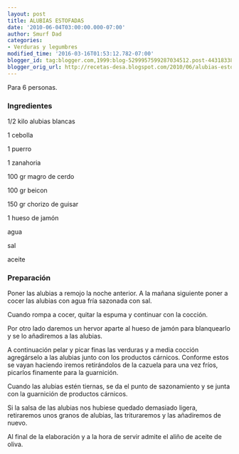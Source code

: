 ```yaml
---
layout: post
title: ALUBIAS ESTOFADAS
date: '2010-06-04T03:00:00.000-07:00'
author: Smurf Dad
categories:
- Verduras y legumbres
modified_time: '2016-03-16T01:53:12.782-07:00'
blogger_id: tag:blogger.com,1999:blog-5299957599287034512.post-4431833837519215650
blogger_orig_url: http://recetas-desa.blogspot.com/2010/06/alubias-estofadas.html
---
```


Para 6 personas.

<h3>Ingredientes</h3>


1/2 kilo alubias blancas

1 cebolla

1 puerro

1 zanahoria

100 gr magro de cerdo

100 gr beicon

150 gr chorizo de guisar

1 hueso de jam&oacute;n

agua

sal

aceite

<h3>Preparaci&oacute;n</h3>


Poner las alubias a remojo la noche anterior. A la ma&ntilde;ana siguiente poner a cocer las alubias con agua fr&iacute;a sazonada con sal.

Cuando rompa a cocer, quitar la espuma y continuar con la cocci&oacute;n.

Por otro lado daremos un hervor aparte al hueso de jam&oacute;n para blanquearlo y se lo a&ntilde;adiremos a las alubias.

A continuaci&oacute;n pelar y picar finas las verduras y a media cocci&oacute;n agreg&aacute;rselo a las alubias junto con los productos c&aacute;rnicos. Conforme estos se vayan haciendo iremos retir&aacute;ndolos de la cazuela para una vez fr&iacute;os, picarlos finamente para la guarnici&oacute;n.

Cuando las alubias est&eacute;n tiernas, se da el punto de sazonamiento y se junta con la guarnici&oacute;n de productos c&aacute;rnicos.

Si la salsa de las alubias nos hubiese quedado demasiado ligera, retiraremos unos granos de alubias, las trituraremos y las a&ntilde;adiremos de nuevo.

Al final de la elaboraci&oacute;n y a la hora de servir admite el ali&ntilde;o de aceite de oliva.

